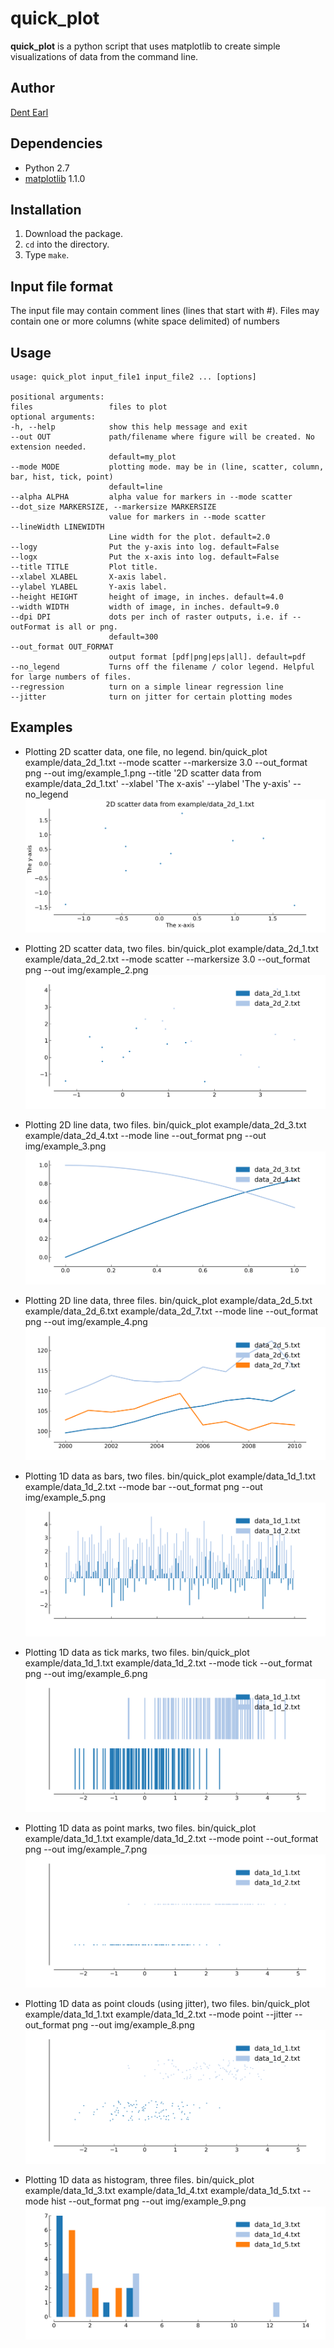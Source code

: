# quick_plot

**quick_plot** is a python script that uses matplotlib to create simple visualizations of data from the command line.

## Author
[Dent Earl](https://github.com/dentearl/)

## Dependencies
* Python 2.7
* [matplotlib](http://matplotlib.sourceforge.net/) 1.1.0

## Installation
1. Download the package.
2. <code>cd</code> into the directory.
3. Type <code>make</code>.

## Input file format
The input file may contain comment lines (lines that start with #). Files may contain one or more columns (white space delimited) of numbers

## Usage
    usage: quick_plot input_file1 input_file2 ... [options]

    positional arguments:
    files                 files to plot
    optional arguments:
    -h, --help            show this help message and exit
    --out OUT             path/filename where figure will be created. No extension needed.
                          default=my_plot
    --mode MODE           plotting mode. may be in (line, scatter, column, bar, hist, tick, point)
                          default=line
    --alpha ALPHA         alpha value for markers in --mode scatter
    --dot_size MARKERSIZE, --markersize MARKERSIZE
                          value for markers in --mode scatter
    --lineWidth LINEWIDTH
                          Line width for the plot. default=2.0
    --logy                Put the y-axis into log. default=False
    --logx                Put the x-axis into log. default=False
    --title TITLE         Plot title.
    --xlabel XLABEL       X-axis label.
    --ylabel YLABEL       Y-axis label.
    --height HEIGHT       height of image, in inches. default=4.0
    --width WIDTH         width of image, in inches. default=9.0
    --dpi DPI             dots per inch of raster outputs, i.e. if --outFormat is all or png.
                          default=300
    --out_format OUT_FORMAT
                          output format [pdf|png|eps|all]. default=pdf
    --no_legend           Turns off the filename / color legend. Helpful for large numbers of files.
    --regression          turn on a simple linear regression line
    --jitter              turn on jitter for certain plotting modes


## Examples
* Plotting 2D scatter data, one file, no legend.
    bin/quick_plot example/data_2d_1.txt --mode scatter --markersize 3.0 --out_format png --out img/example_1.png --title '2D scatter data from example/data_2d_1.txt' --xlabel 'The x-axis' --ylabel 'The y-axis' --no_legend
![Example image](https://github.com/dentearl/quick_plot/raw/master/img/example_1.png)

* Plotting 2D scatter data, two files.
    bin/quick_plot example/data_2d_1.txt example/data_2d_2.txt --mode scatter --markersize 3.0 --out_format png --out img/example_2.png
![Example image](https://github.com/dentearl/quick_plot/raw/master/img/example_2.png)

* Plotting 2D line data, two files.
    bin/quick_plot example/data_2d_3.txt example/data_2d_4.txt --mode line --out_format png --out img/example_3.png
![Example image](https://github.com/dentearl/quick_plot/raw/master/img/example_3.png)

* Plotting 2D line data, three files.
    bin/quick_plot example/data_2d_5.txt example/data_2d_6.txt example/data_2d_7.txt --mode line --out_format png --out img/example_4.png
![Example image](https://github.com/dentearl/quick_plot/raw/master/img/example_4.png)

* Plotting 1D data as bars, two files.
    bin/quick_plot example/data_1d_1.txt example/data_1d_2.txt --mode bar --out_format png --out img/example_5.png
![Example image](https://github.com/dentearl/quick_plot/raw/master/img/example_5.png)

* Plotting 1D data as tick marks, two files.
    bin/quick_plot example/data_1d_1.txt example/data_1d_2.txt --mode tick --out_format png --out img/example_6.png
![Example image](https://github.com/dentearl/quick_plot/raw/master/img/example_6.png)

* Plotting 1D data as point marks, two files.
    bin/quick_plot example/data_1d_1.txt example/data_1d_2.txt --mode point --out_format png --out img/example_7.png
![Example image](https://github.com/dentearl/quick_plot/raw/master/img/example_7.png)

* Plotting 1D data as point clouds (using jitter), two files.
    bin/quick_plot example/data_1d_1.txt example/data_1d_2.txt --mode point --jitter --out_format png --out img/example_8.png
![Example image](https://github.com/dentearl/quick_plot/raw/master/img/example_8.png)

* Plotting 1D data as histogram, three files.
    bin/quick_plot example/data_1d_3.txt example/data_1d_4.txt example/data_1d_5.txt --mode hist --out_format png --out img/example_9.png
![Example image](https://github.com/dentearl/quick_plot/raw/master/img/example_9.png)
